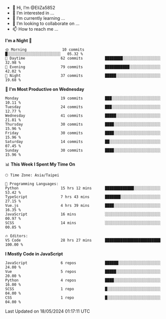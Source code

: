 - 👋 Hi, I’m @EliZa5852
- 👀 I’m interested in ...
- 🌱 I’m currently learning ...
- 💞️ I’m looking to collaborate on ...
- 📫 How to reach me ...

<!--START_SECTION:waka-->
**I'm a Night 🦉** 

```text
🌞 Morning                10 commits          █░░░░░░░░░░░░░░░░░░░░░░░░   05.32 % 
🌆 Daytime                62 commits          ████████░░░░░░░░░░░░░░░░░   32.98 % 
🌃 Evening                79 commits          ███████████░░░░░░░░░░░░░░   42.02 % 
🌙 Night                  37 commits          █████░░░░░░░░░░░░░░░░░░░░   19.68 % 
```
📅 **I'm Most Productive on Wednesday** 

```text
Monday                   19 commits          ███░░░░░░░░░░░░░░░░░░░░░░   10.11 % 
Tuesday                  24 commits          ███░░░░░░░░░░░░░░░░░░░░░░   12.77 % 
Wednesday                41 commits          █████░░░░░░░░░░░░░░░░░░░░   21.81 % 
Thursday                 30 commits          ████░░░░░░░░░░░░░░░░░░░░░   15.96 % 
Friday                   30 commits          ████░░░░░░░░░░░░░░░░░░░░░   15.96 % 
Saturday                 14 commits          ██░░░░░░░░░░░░░░░░░░░░░░░   07.45 % 
Sunday                   30 commits          ████░░░░░░░░░░░░░░░░░░░░░   15.96 % 
```


📊 **This Week I Spent My Time On** 

```text
🕑︎ Time Zone: Asia/Taipei

💬 Programming Languages: 
Python                   15 hrs 12 mins      █████████████░░░░░░░░░░░░   53.42 % 
TypeScript               7 hrs 43 mins       ███████░░░░░░░░░░░░░░░░░░   27.15 % 
Vue.js                   4 hrs 39 mins       ████░░░░░░░░░░░░░░░░░░░░░   16.35 % 
JavaScript               16 mins             ░░░░░░░░░░░░░░░░░░░░░░░░░   00.97 % 
SCSS                     14 mins             ░░░░░░░░░░░░░░░░░░░░░░░░░   00.85 % 

🔥 Editors: 
VS Code                  28 hrs 27 mins      █████████████████████████   100.00 % 
```

**I Mostly Code in JavaScript** 

```text
JavaScript               6 repos             ██████░░░░░░░░░░░░░░░░░░░   24.00 % 
Vue                      5 repos             █████░░░░░░░░░░░░░░░░░░░░   20.00 % 
Python                   4 repos             ████░░░░░░░░░░░░░░░░░░░░░   16.00 % 
SCSS                     1 repo              █░░░░░░░░░░░░░░░░░░░░░░░░   04.00 % 
CSS                      1 repo              █░░░░░░░░░░░░░░░░░░░░░░░░   04.00 % 
```




 Last Updated on 18/05/2024 01:17:11 UTC
<!--END_SECTION:waka-->
